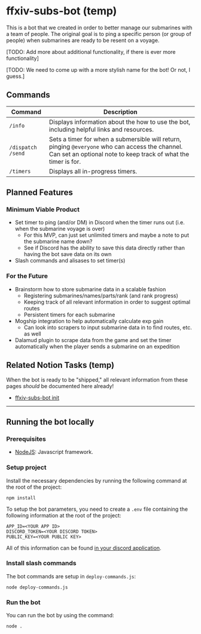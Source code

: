 # ffxiv-subs-bot (temp)
This is a bot that we created in order to better manage our submarines with a team of people. The original goal is to ping a specific person (or group of people) when submarines are ready to be resent on a voyage.

[TODO: Add more about additional functionality, if there is ever more functionality]

[TODO: We need to come up with a more stylish name for the bot! Or not, I guess.]

## Commands
| Command      | Description |
| ------------ | ----------- |
| `/info` | Displays information about the how to use the bot, including helpful links and resources. |
| `/dispatch` `/send` | Sets a timer for when a submersible will return, pinging `@everyone` who can access the channel. Can set an optional note to keep track of what the timer is for. |
| `/timers` | Displays all in-progress timers. |

## Planned Features
### Minimum Viable Product
- Set timer to ping (and/or DM) in Discord when the timer runs out (i.e. when the submarine voyage is over)
  - For this MVP, can just set unlimited timers and maybe a note to put the submarine name down? 
  - See if Discord has the ability to save this data directly rather than having the bot save data on its own
- Slash commands and alisases to set timer(s)

### For the Future
- Brainstorm how to store submarine data in a scalable fashion
  - Registering submarines/names/parts/rank (and rank progress)
  - Keeping track of all relevant information in order to suggest optimal routes
  - Persistent timers for each submarine
- Mogship integration to help automatically calculate exp gain
  - Can look into scrapers to input submarine data in to find routes, etc. as well
- Dalamud plugin to scrape data from the game and set the timer automatically when the player sends a submarine on an expedition

## Related Notion Tasks (temp)
When the bot is ready to be "shipped," all relevant information from these pages _should_ be documented here already!
- [ffxiv-subs-bot init](https://www.notion.so/snowhawkeye/ffxiv-subs-bot-init-fe036afba3704ccabf325626648b3ca8?pvs=4)

---

## Running the bot locally

### Prerequisites

- [NodeJS](https://nodejs.org/en/download): Javascript framework.

### Setup project

Install the necessary dependencies by running the following command at the root of the project:

```
npm install
```

To setup the bot parameters, you need to create a `.env` file containing the following information at the root of the project:

```
APP_ID=<YOUR APP ID>
DISCORD_TOKEN=<YOUR DISCORD TOKEN>
PUBLIC_KEY=<YOUR PUBLIC KEY>
```

All of this information can be found [in your discord application](https://discord.com/developers/applications/).

### Install slash commands

The bot commands are setup in `deploy-commands.js`:

```
node deploy-commands.js
```

### Run the bot

You can run the bot by using the command:

```
node .
```
